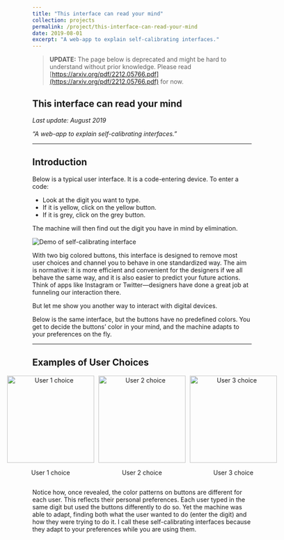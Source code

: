 ```yaml
---
title: "This interface can read your mind"
collection: projects
permalink: /project/this-interface-can-read-your-mind
date: 2019-08-01
excerpt: "A web-app to explain self-calibrating interfaces."
---
```


> **UPDATE:** The page below is deprecated and might be hard to understand without prior knowledge. Please read [https://arxiv.org/pdf/2212.05766.pdf](https://arxiv.org/pdf/2212.05766.pdf) for now.

## This interface can read your mind  
*Last update: August 2019*  

*“A web-app to explain self-calibrating interfaces.”*  

---

## Introduction

Below is a typical user interface. It is a code-entering device. To enter a code:  
- Look at the digit you want to type.  
- If it is yellow, click on the yellow button.  
- If it is grey, click on the grey button.  

The machine will then find out the digit you have in mind by elimination.  

![Demo of self-calibrating interface](https://jgrizou.com/wp-content/uploads/2022/11/demo_1x2_2.gif)

With two big colored buttons, this interface is designed to remove most user choices and channel you to behave in one standardized way. The aim is normative: it is more efficient and convenient for the designers if we all behave the same way, and it is also easier to predict your future actions. Think of apps like Instagram or Twitter—designers have done a great job at funneling our interaction there.

But let me show you another way to interact with digital devices.

Below is the same interface, but the buttons have no predefined colors. You get to decide the buttons’ color in your mind, and the machine adapts to your preferences on the fly.

---

## Examples of User Choices

<div style="display: flex; gap: 10px; justify-content: center;">
  <div style="text-align: center;">
    <img src="https://jgrizou.com/wp-content/uploads/2022/11/demo_3x3_fullpad_1.gif" alt="User 1 choice" width="200">
    <p>User 1 choice</p>
  </div>
  <div style="text-align: center;">
    <img src="https://jgrizou.com/wp-content/uploads/2022/11/demo_3x3_fullpad_2.gif" alt="User 2 choice" width="200">
    <p>User 2 choice</p>
  </div>
  <div style="text-align: center;">
    <img src="https://jgrizou.com/wp-content/uploads/2022/11/demo_3x3_fullpad_3.gif" alt="User 3 choice" width="200">
    <p>User 3 choice</p>
  </div>
</div>

Notice how, once revealed, the color patterns on buttons are different for each user. This reflects their personal preferences. Each user typed in the same digit but used the buttons differently to do so. Yet the machine was able to adapt, finding both what the user wanted to do (enter the digit) and how they were trying to do it. I call these self-calibrating interfaces because they adapt to your preferences while you are using them.

